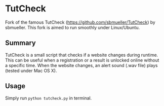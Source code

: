 TutCheck
========
Fork of the famous TutCheck (https://github.com/sbmueller/TutCheck) by sbmueller.
This fork is aimed to run smoothly under Linux/Ubuntu.

## Summary

TutCheck is a small script that checks if a website changes during runtime. This can be useful when a registration or a result is unlocked online without a specific time. When the website changes, an alert sound (.wav file) plays (tested under Mac OS X).

## Usage

Simply run `python tutcheck.py` in terminal.
